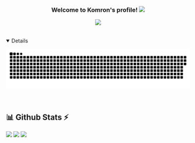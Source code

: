 <h3 align="center">
    Welcome to Komron's profile!
    <img src="https://media.giphy.com/media/hvRJCLFzcasrR4ia7z/giphy.gif" width="28">
</h3>

<p align="center">
    <a href="https://github.com/komron2052/readme-typing-svg">
        <img
                src="https://readme-typing-svg.herokuapp.com/?lines=.NET%20Engineer%20Developer;Always%20learning%20new%20things;%20A%20Self-confidence%20and%20self-motivated&center=true&width=380&height=45"></a>
</p>



<br/>

<details open="">
  <p align="center">
   <a href="https://github.com/komron2052/komron2052">
       <img alt="Snake animation" src="https://github.com/mikyll/mikyll/blob/output/github-contribution-grid-snake.svg"/></a>
  </p>
    
 <br/>
    
## 📊 Github Stats ⚡️

![](https://github-readme-stats.vercel.app/api?username=komron2052&show_icons=true&theme=tokyonight&border=61dafb&hide_border=true) ![](https://github-readme-streak-stats.herokuapp.com/?user=komron2052&theme=tokyonight&hide_border=true)
![](https://github-readme-stats.vercel.app/api/top-langs/?username=komron2052&theme=tokyonight&hide_border=true&include_all_commits=false&count_private=true&layout=compact)













